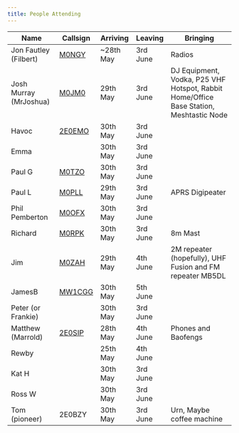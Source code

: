 ```yaml
---
title: People Attending
---
```

|Name                  |Callsign                                |Arriving  |Leaving  |Bringing|
|----------------------|----------------------------------------|----------|---------|--------|
|Jon Fautley (Filbert) |[M0NGY](https://www.qrz.com/db/M0NGY)   |~28th May |3rd June |Radios|
|Josh Murray (MrJoshua)|[M0JM0](https://www.qrz.com/db/M0JMO)   |29th May  |3rd June |DJ Equipment, Vodka, P25 VHF Hotspot, Rabbit Home/Office Base Station, Meshtastic Node |
|Havoc                 |[2E0EMO](https://www.qrz.com/db/2E0EMO) |30th May  |3rd June | |
|Emma                  |                                        |30th May  |3rd June | |
|Paul G                |[M0TZO](https://www.qrz.com/db/M0TZO)   |30th May  |3rd June | |
|Paul L                |[M0PLL](https://www.qrz.com/db/M0PLL)   |29th May  |3rd June |APRS Digipeater |
|Phil Pemberton        |[M0OFX](https://www.qrz.com/db/M0OFX)   |30th May  |3rd June | |
|Richard               |[M0RPK](https://www.qrz.com/db/M0RPK)   |30th May  |3rd June |8m Mast |
|Jim                   |[M0ZAH](https://www.qrz.com/db/M0ZAH)   |29th May  |4th June |2M repeater (hopefully), UHF Fusion and FM repeater MB5DL |
|JamesB                |[MW1CGG](https://www.qrz.com/db/MW1CGG) |30th May  |5th June | |
|Peter (or Frankie)    |                                        |30th May  |3rd June | |
|Matthew (Marrold)     |[2E0SIP](https://www.qrz.com/db/2E0SIP) |28th May  |4th June |Phones and Baofengs |
|Rewby                 |                                        |25th May  |4th June | |
|Kat H                 |                                        |30th May  |3rd June | |
|Ross W                |                                        |30th May  |3rd June | |
|Tom (pioneer)         |2E0BZY                                  |30th May  |3rd June |Urn, Maybe coffee machine|
